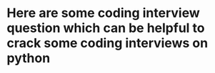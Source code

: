 # Here are some coding interview question which can be helpful to crack some coding interviews on python
